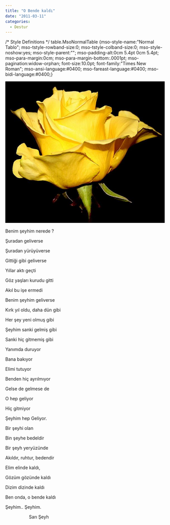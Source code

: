 ```yaml
---
title: "O Bende kaldı"
date: "2011-03-11"
categories: 
  - Destur
---
```


/\* Style Definitions \*/ table.MsoNormalTable {mso-style-name:"Normal Tablo"; mso-tstyle-rowband-size:0; mso-tstyle-colband-size:0; mso-style-noshow:yes; mso-style-parent:""; mso-padding-alt:0cm 5.4pt 0cm 5.4pt; mso-para-margin:0cm; mso-para-margin-bottom:.0001pt; mso-pagination:widow-orphan; font-size:10.0pt; font-family:"Times New Roman"; mso-ansi-language:#0400; mso-fareast-language:#0400; mso-bidi-language:#0400;}

[![sari-gul-1.jpg](../uploads/2011/03/sari-gul-1.jpg)](../uploads/2011/03/sari-gul-1.jpg "sari-gul-1.jpg")

Benim şeyhim nerede ?

Şuradan geliverse

Şuradan yürüyüverse

Gittiği gibi geliverse

Yıllar aktı geçti

Göz yaşları kurudu gitti

Akıl bu işe ermedi

Benim şeyhim geliverse

Kırk yıl oldu, daha dün gibi

Her şey yeni olmuş gibi

Şeyhim sanki gelmiş gibi

Sanki hiç gitmemiş gibi

Yanımda duruyor

Bana bakıyor

Elimi tutuyor

Benden hiç ayrılmıyor

Gelse de gelmese de

O hep geliyor

Hiç gitmiyor

Şeyhim hep Geliyor.

Bir şeyhi olan

Bin şeyhe bedeldir

Bir şeyh yeryüzünde

Akıldır, ruhtur, bedendir

Elim elinde kaldı,

Gözüm gözünde kaldı

Dizim dizinde kaldı

Ben onda, o bende kaldı

Şeyhim.. Şeyhim.

                   Sarı Şeyh
